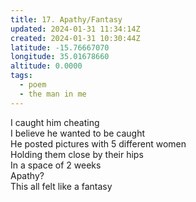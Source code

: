 ```yaml
---
title: 17. Apathy/Fantasy
updated: 2024-01-31 11:34:14Z
created: 2024-01-31 10:30:44Z
latitude: -15.76667070
longitude: 35.01678660
altitude: 0.0000
tags:
  - poem
  - the man in me
---
```


I caught him cheating  
I believe he wanted to be caught  
He posted pictures with 5 different women  
Holding them close by their hips  
In a space of 2 weeks  
Apathy?  
This all felt like a fantasy

